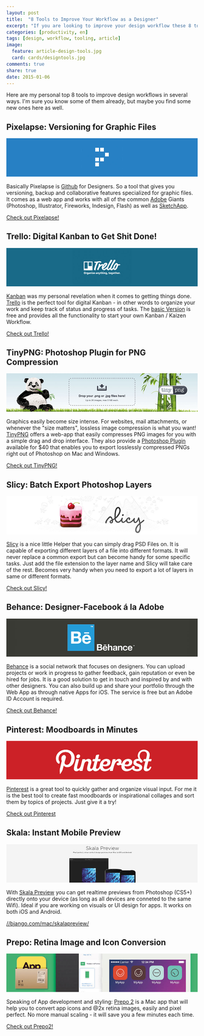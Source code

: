 ```yaml
---
layout: post
title:  "8 Tools to Improve Your Workflow as a Designer"
excerpt: "If you are looking to improve your design workflow these 8 tools will do the trick! Become inspired, colaborate or just get things done faster..."
categories: [productivity, en]
tags: [design, workflow, tooling, article]
image:
  feature: article-design-tools.jpg
  card: cards/designtools.jpg
comments: true
share: true
date: 2015-01-06
---
```


Here are my personal top 8 tools to improve design workflows in several ways.
I'm sure you know some of them already, but maybe you find some new ones here as well.

## Pixelapse: Versioning for Graphic Files

![Pixelapse Website](/images/design_tool_assets/pixelapse.jpg)

Basically Pixelapse is [Github](//techcrunch.com/2012/07/14/what-exactly-is-github-anyway/) for Designers. So a tool that gives you versioning, backup and collaborative features specialized for graphic files. It comes as a web app and works with all of the common [Adobe](//www.adobe.com/) Giants (Photoshop, Illustrator, Fireworks, Indesign, Flash) as well as [SketchApp](//www.bohemiancoding.com/sketch/).

[Check out Pixelapse!](https://www.pixelapse.com/)


## Trello: Digital Kanban to Get Shit Done!

![Trello Website](/images/design_tool_assets/trello.jpg)

[Kanban](//kanbanblog.com/explained/) was my personal revelation when it comes to getting things done. [Trello](https://trello.com/kaibirkenfeld/recommend) is the perfect tool for digital Kanban - in other words to organize your work and keep track of status and progress of tasks. The [basic Version](https://trello.com/kaibirkenfeld/recommend) is free and provides all the functionality to start your own Kanban / Kaizen Workflow.

[Check out Trello!](https://trello.com/kaibirkenfeld/recommend)


## TinyPNG: Photoshop Plugin for PNG Compression

![Tiny PNG Photoshop Plugin Website](/images/design_tool_assets/tinypng.jpg)

Graphics easily become size intense. For websites, mail attachments, or whenever the "size matters", lossless image compression is what you want! [TinyPNG](https://tinypng.com/) offers a web-app that easily compresses PNG images for you with a simple drag and drop interface.
They also provide a [Photoshop Plugin](https://tinypng.com/photoshop) available for $40 that enables you to export losslessly compressed PNGs right out of Photoshop on Mac and Windows.

[Check out TinyPNG!](https://tinypng.com/photoshop)

## Slicy: Batch Export Photoshop Layers

![Slicy Website](/images/design_tool_assets/slicy.jpg)

[Slicy](//macrabbit.com/slicy/) is a nice little Helper that you can simply drag PSD Files on. It is capable of exporting different layers of a file into different formats. It will never replace a common export but can become handy for some specific tasks.
Just add the file extension to the layer name and Slicy will take care of the rest.
Becomes very handy when you need to export a lot of layers in same or different formats.

[Check out Slicy!](//macrabbit.com/slicy/)

## Behance: Designer-Facebook á la Adobe

![Behance Website](/images/design_tool_assets/behance.jpg)

[Behance](//behance.net) is a social network that focuses on designers. You can upload projects or work in progress to gather feedback, gain reputation or even be hired for jobs.
It is a good solution to get in touch and inspired by and with other designers.
You can also build up and share your portfolio through the Web App as through native Apps for iOS. The service is free but an Adobe ID Account is required.

[Check out Behance!](//behance.net)

## Pinterest: Moodboards in Minutes

![Pinterest Website](/images/design_tool_assets/pinterest.jpg)

[Pinterest](//pinterest.com) is a great tool to quickly gather and organize visual input. For me it is the best tool to create fast moodboards or inspirational collages and sort them by topics of projects. Just give it a try!

[Check out Pinterest](//pinterest.com)


## Skala: Instant Mobile Preview

![Skala Website](/images/design_tool_assets/skala.jpg)

With [Skala Preview](//bjango.com/mac/skalapreview/) you can get realtime previews from Photoshop (CS5+) directly onto your device (as long as all devices are conneted to the same Wifi). Ideal if you are working on visuals or UI design for apps. It works on both iOS and Android.

[//bjango.com/mac/skalapreview/](//bjango.com/mac/skalapreview/)

## Prepo: Retina Image and Icon Conversion

![Prepo Website](/images/design_tool_assets/prepo.jpg)

Speaking of App development and styling: [Prepo 2](//wearemothership.com/work/prepo/) is a Mac app that will help you to convert app icons and @2x retina images, easily and pixel perfect. No more manual scaling - it will save you a few minutes each time.

[Check out Prepo2!](//wearemothership.com/work/prepo/)
